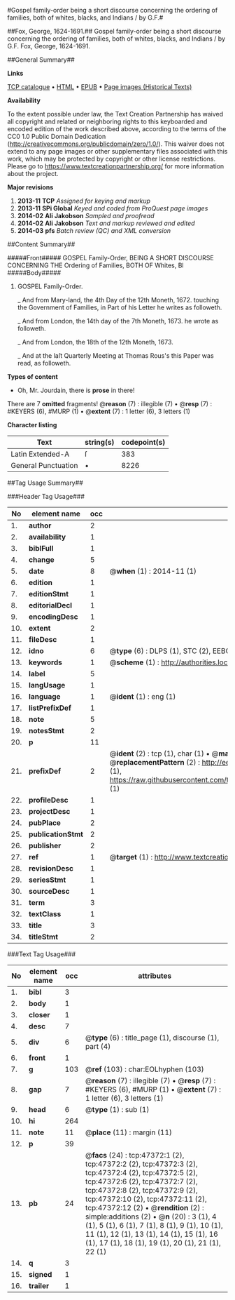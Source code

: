 #Gospel family-order being a short discourse concerning the ordering of families, both of whites, blacks, and Indians / by G.F.#

##Fox, George, 1624-1691.##
Gospel family-order being a short discourse concerning the ordering of families, both of whites, blacks, and Indians / by G.F.
Fox, George, 1624-1691.

##General Summary##

**Links**

[TCP catalogue](http://www.ota.ox.ac.uk/tcp/)  • 
[HTML](http://tei.it.ox.ac.uk/tcp/Texts-HTML/free/A40/A40195.html)  • 
[EPUB](http://tei.it.ox.ac.uk/tcp/Texts-EPUB/free/A40/A40195.epub) • 
[Page images (Historical Texts)](https://historicaltexts.jisc.ac.uk/eebo-11304177e)

**Availability**

To the extent possible under law, the Text Creation Partnership has waived all copyright and related or neighboring rights to this keyboarded and encoded edition of the work described above, according to the terms of the CC0 1.0 Public Domain Dedication (http://creativecommons.org/publicdomain/zero/1.0/). This waiver does not extend to any page images or other supplementary files associated with this work, which may be protected by copyright or other license restrictions. Please go to https://www.textcreationpartnership.org/ for more information about the project.

**Major revisions**

1. __2013-11__ __TCP__ *Assigned for keying and markup*
1. __2013-11__ __SPi Global__ *Keyed and coded from ProQuest page images*
1. __2014-02__ __Ali Jakobson__ *Sampled and proofread*
1. __2014-02__ __Ali Jakobson__ *Text and markup reviewed and edited*
1. __2014-03__ __pfs__ *Batch review (QC) and XML conversion*

##Content Summary##

#####Front#####
GOSPEL Family-Order, BEING A SHORT DISCOURSE CONCERNING THE Ordering of Families, BOTH OF Whites, Bl
#####Body#####

1. GOSPEL Family-Order.

    _ And from Mary-land, the 4th Day of the 12th Moneth, 1672. touching the Government of Families, in Part of his Letter he writes as followeth.

    _ And from London, the 14th day of the 7th Moneth, 1673. he wrote as followeth.

    _ And from London, the 18th of the 12th Moneth, 1673.

    _ And at the laſt Quarterly Meeting at Thomas Rous's this Paper was read, as followeth.

**Types of content**

  * Oh, Mr. Jourdain, there is **prose** in there!

There are 7 **omitted** fragments! 
 @__reason__ (7) : illegible (7)  •  @__resp__ (7) : #KEYERS (6), #MURP (1)  •  @__extent__ (7) : 1 letter (6), 3 letters (1)

**Character listing**


|Text|string(s)|codepoint(s)|
|---|---|---|
|Latin Extended-A|ſ|383|
|General Punctuation|•|8226|

##Tag Usage Summary##

###Header Tag Usage###

|No|element name|occ|attributes|
|---|---|---|---|
|1.|__author__|2||
|2.|__availability__|1||
|3.|__biblFull__|1||
|4.|__change__|5||
|5.|__date__|8| @__when__ (1) : 2014-11 (1)|
|6.|__edition__|1||
|7.|__editionStmt__|1||
|8.|__editorialDecl__|1||
|9.|__encodingDesc__|1||
|10.|__extent__|2||
|11.|__fileDesc__|1||
|12.|__idno__|6| @__type__ (6) : DLPS (1), STC (2), EEBO-CITATION (1), OCLC (1), VID (1)|
|13.|__keywords__|1| @__scheme__ (1) : http://authorities.loc.gov/ (1)|
|14.|__label__|5||
|15.|__langUsage__|1||
|16.|__language__|1| @__ident__ (1) : eng (1)|
|17.|__listPrefixDef__|1||
|18.|__note__|5||
|19.|__notesStmt__|2||
|20.|__p__|11||
|21.|__prefixDef__|2| @__ident__ (2) : tcp (1), char (1)  •  @__matchPattern__ (2) : ([0-9\-]+):([0-9IVX]+) (1), (.+) (1)  •  @__replacementPattern__ (2) : http://eebo.chadwyck.com/downloadtiff?vid=$1&page=$2 (1), https://raw.githubusercontent.com/textcreationpartnership/Texts/master/tcpchars.xml#$1 (1)|
|22.|__profileDesc__|1||
|23.|__projectDesc__|1||
|24.|__pubPlace__|2||
|25.|__publicationStmt__|2||
|26.|__publisher__|2||
|27.|__ref__|1| @__target__ (1) : http://www.textcreationpartnership.org/docs/. (1)|
|28.|__revisionDesc__|1||
|29.|__seriesStmt__|1||
|30.|__sourceDesc__|1||
|31.|__term__|3||
|32.|__textClass__|1||
|33.|__title__|3||
|34.|__titleStmt__|2||


###Text Tag Usage###

|No|element name|occ|attributes|
|---|---|---|---|
|1.|__bibl__|3||
|2.|__body__|1||
|3.|__closer__|1||
|4.|__desc__|7||
|5.|__div__|6| @__type__ (6) : title_page (1), discourse (1), part (4)|
|6.|__front__|1||
|7.|__g__|103| @__ref__ (103) : char:EOLhyphen (103)|
|8.|__gap__|7| @__reason__ (7) : illegible (7)  •  @__resp__ (7) : #KEYERS (6), #MURP (1)  •  @__extent__ (7) : 1 letter (6), 3 letters (1)|
|9.|__head__|6| @__type__ (1) : sub (1)|
|10.|__hi__|264||
|11.|__note__|11| @__place__ (11) : margin (11)|
|12.|__p__|39||
|13.|__pb__|24| @__facs__ (24) : tcp:47372:1 (2), tcp:47372:2 (2), tcp:47372:3 (2), tcp:47372:4 (2), tcp:47372:5 (2), tcp:47372:6 (2), tcp:47372:7 (2), tcp:47372:8 (2), tcp:47372:9 (2), tcp:47372:10 (2), tcp:47372:11 (2), tcp:47372:12 (2)  •  @__rendition__ (2) : simple:additions (2)  •  @__n__ (20) : 3 (1), 4 (1), 5 (1), 6 (1), 7 (1), 8 (1), 9 (1), 10 (1), 11 (1), 12 (1), 13 (1), 14 (1), 15 (1), 16 (1), 17 (1), 18 (1), 19 (1), 20 (1), 21 (1), 22 (1)|
|14.|__q__|3||
|15.|__signed__|1||
|16.|__trailer__|1||
